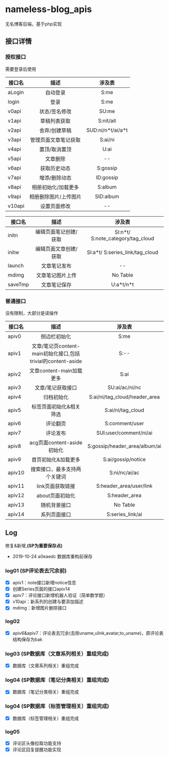 # nameless-blog_apis
无名博客后端，基于php实现

## 接口详情
### 授权接口
需要登录后使用

| 接口名 | 描述 | 涉及表 |
| ------------ | :-----: | :---------: |
| aLogin | 自动登录  | S:me | 
| login | 登录  | S:me | 
| v0api | 状态/签名修改 | SU:me | 
| v1api | 草稿列表获取  | S:nit/ait | 
| v2api | 舍弃/创建草稿  | SUD:ni/n\*t/ai/a\*t | 
| v3api | 管理页面文章笔记获取  | S:ai/ni | 
| v4api | 置顶/取消置顶  | U:ai | 
| v5api | 文章删除  | -- | 
| v6api | 获取历史动态  | S:gossip | 
| v7api | 增添/删除动态  | ID:gossip | 
| v8api | 相册初始化/加载更多  | S:album | 
| v9api | 相册删除图片/上传图片  | SID:album | 
| v10api | 设置页面修改  | -- | 


| 接口名 | 描述 | 涉及表 |
| ------------ | :-----: | :---------: |
| initn | 编辑页面笔记创建/获取 | SI:n\*t/  S:note_category/tag_cloud | 
| initw | 编辑页面文章创建/获取 | SI:a\*t/  S:series_link/tag_cloud | 
| launch | 文章笔记发布 | -- | 
| mdimg | 文章笔记图片上传 | No Table | 
| saveTmp | 文章笔记保存  | U:a\*t/n\*t | 

### 普通接口
没有限制，大部分是读操作

| 接口名 | 描述 | 涉及表 |
| ------------ | :-----: | :---------: |
| apiv0 | 侧边栏初始化  | S:me | 
| apiv1 | 文章/笔记页content-main初始化接口,包括trivial的content-aside  | S:-- | 
| apiv2 | 文章content-main加载更多  | S:ai | 
| apiv3 | 文章/笔记获取接口  | SU:ai/ac/ni/nc | 
| apiv4 | 归档初始化  | S:ai/ni/tag_cloud/header_area | 
| apiv5 | 标签页面初始化&相关筛选  | S:ai/ni/tag_cloud | 
| apiv6 | 评论翻页  | S:comment/user | 
| apiv7 | 评论发布  | SUI:user/comment/ni/ai | 
| apiv8 | acg页面content-aside初始化  | S:gossip/header_area/album/ai | 
| apiv9 | 首页初始化&加载更多  | S:ai/gossip/notice | 
| apiv10 | 搜索接口，最多支持两个关键词  | S:ni/nc/ai/ac | 
| apiv11 | link页面获取链接  | S:header_area/user/link | 
| apiv12 | about页面初始化  | S:header_area | 
| apiv13 | 随机背景接口  | No Table | 
| apiv14 | 系列页面接口  | S:series_link/ai | 

## Log
修复&新增,**(SP为重要保存点)**
- 2019-10-24 a0eaedc 数据库重构前保存
### log01 **(SP评论表去冗余前)**
- [X] apiv1：note接口新增notice信息
- [X] 创建Series页面的接口apiv14
- [X] apiv7：评论接口新增机器人验证（简单数学题）
- [X] v10api：新系列的创建与要添加描述
- [X] mdimg：新增图片删除接口
### log02 
- [X] apiv6&apiv7：评论表去冗余(去除uname,ulink,avatar,to_uname)，原评论表结构保存为bak

### log03 **(SP数据库（文章系列相关）重组完成)**
- [X] 数据库（文章系列相关）重组完成
### log04 **(SP数据库（笔记分类相关）重组完成)**
- [X] 数据库（笔记分类相关）重组完成
### log04 **(SP数据库（标签管理相关）重组完成)**
- [X] 数据库（标签管理相关）重组完成
### log05
- [X] 评论区头像拉取功能支持
- [X] 评论区回复提醒功能实现